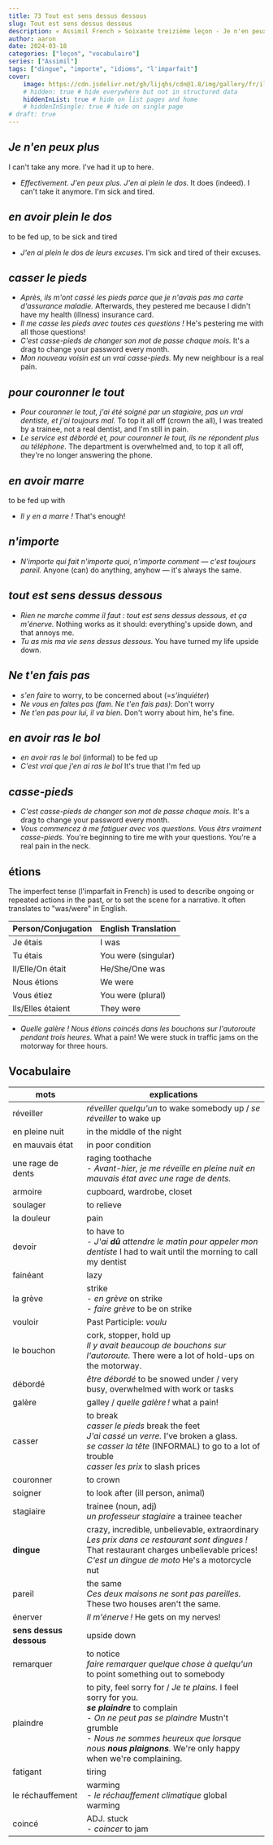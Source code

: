 ```yaml
---
title: 73 Tout est sens dessus dessous
slug: Tout est sens dessus dessous
description: « Assimil French » Soixante treizième leçon - Je n'en peux plus !
author: aaron
date: 2024-03-18
categories: ["leçon", "vocabulaire"]
series: ["Assimil"]
tags: ["dingue", "importe", "idioms", "l'imparfait"]
cover: 
    image: https://cdn.jsdelivr.net/gh/lijqhs/cdn@1.8/img/gallery/fr/ilnur-kalimullin-ZtdNFSpugQE-unsplash.jpg
    # hidden: true # hide everywhere but not in structured data
    hiddenInList: true # hide on list pages and home
    # hiddenInSingle: true # hide on single page
# draft: true
---
```


## *Je n'en peux plus*

I can't take any more. I've had it up to here.

- *Effectivement. J'en peux plus. J'en ai plein le dos.* It does (indeed). I can't take it anymore. I'm sick and tired.


## *en avoir plein le dos*

to be fed up, to be sick and tired

- *J'en ai plein le dos de leurs excuses.* I'm sick and tired of their excuses.

## *casser le pieds*

- *Après, ils m'ont cassé les pieds parce que je n'avais pas ma carte d'assurance maladie.* Afterwards, they pestered me because I didn't have my health (illness) insurance card.
- *Il me casse les pieds avec toutes ces questions !* He's pestering me with all those questions!
- *C'est casse-pieds de changer son mot de passe chaque mois.* It's a drag to change your password every month.
- *Mon nouveau voisin est un vrai casse-pieds.* My new neighbour is a real pain.

## *pour couronner le tout*

- *Pour couronner le tout, j'ai été soigné par un stagiaire, pas un vrai dentiste, et j'ai toujours mal.* To top it all off (crown the all), I was treated by a trainee, not a real dentist, and I'm still in pain.
- *Le service est débordé et, pour couronner le tout, ils ne répondent plus au téléphone.* The department is overwhelmed and, to top it all off, they're no longer answering the phone.

## *en avoir marre*

to be fed up with

- *Il y en a marre !* That's enough!

## *n'importe*

- *N'importe qui fait n'importe quoi, n'importe comment — c'est toujours pareil.* Anyone (can) do anything, anyhow — it's always the same. 

## *tout est sens dessus dessous*

- *Rien ne marche comme il faut : tout est sens dessus dessous, et ça m'énerve.* Nothing works as it should: everything's upside down, and that annoys me.
- *Tu as mis ma vie sens dessus dessous.* You have turned my life upside down.

## *Ne t'en fais pas*

- *s'en faire* to worry, to be concerned about (=*s'inquiéter*)
- *Ne vous en faites pas (fam. Ne t'en fais pas)*: Don't worry
- *Ne t'en pas pour lui, il va bien.* Don't worry about him, he's fine.

## *en avoir ras le bol*

- *en avoir ras le bol* (informal) to be fed up
- *C'est vrai que j'en ai ras le bol* It's true that I'm fed up

## *casse-pieds*

- *C'est casse-pieds de changer son mot de passe chaque mois.* It's a drag to change your password every month.
- *Vous commencez à me fatiguer avec vos questions. Vous êtrs vraiment casse-pieds.* You're beginning to tire me with your questions. You're a real pain in the neck.

## étions

The imperfect tense (l'imparfait in French) is used to describe ongoing or repeated actions in the past, or to set the scene for a narrative. It often translates to "was/were" in English.

| Person/Conjugation | English Translation |
|--------------------|---------------------|
| Je étais           | I was               |
| Tu étais           | You were (singular) |
| Il/Elle/On était   | He/She/One was      |
| Nous étions        | We were             |
| Vous étiez         | You were (plural)   |
| Ils/Elles étaient  | They were           |

- *Quelle galère ! Nous étions coincés dans les bouchons sur l'autoroute pendant trois heures.* What a pain! We were stuck in traffic jams on the motorway for three hours.

## Vocabulaire

| mots | explications |
| ---- | ---- | 
| réveiller | *réveiller quelqu'un* to wake somebody up / *se réveiller* to wake up | 
| en pleine nuit | in the middle of the night |
| en mauvais état | in poor condition |
| une rage de dents | raging toothache </br> - *Avant-hier, je me réveille en pleine nuit en mauvais état avec une rage de dents.* | 
| armoire | cupboard, wardrobe, closet |
| soulager | to relieve |
| la douleur | pain | 
| devoir | to have to </br> - *J'ai **dû** attendre le matin pour appeler mon dentiste* I had to wait until the morning to call my dentist |
| fainéant | lazy |
| la grève | strike </br> - *en grève* on strike </br> - *faire grève* to be on strike |
| vouloir | Past Participle: *voulu* |
| le bouchon | cork, stopper, hold up </br> *Il y avait beaucoup de bouchons sur l'autoroute.* There were a lot of hold-ups on the motorway. |
| débordé | *être débordé* to be snowed under / very busy, overwhelmed with work or tasks |
| galère | galley / *quelle galère !* what a pain! |
| casser | to break </br> *casser le pieds* break the feet </br> *J'ai cassé un verre.* I've broken a glass. </br> *se casser la tête* (INFORMAL) to go to a lot of trouble </br> *casser les prix* to slash prices | 
| couronner | to crown |
| soigner | to look after (ill person, animal) |
| stagiaire | trainee (noun, adj) </br> *un professeur stagiaire* a trainee teacher |
| **dingue** | crazy, incredible, unbelievable, extraordinary </br> *Les prix dans ce restaurant sont dingues !* That restaurant charges unbelievable prices! </br> *C'est un dingue de moto* He's a motorcycle nut | 
| pareil | the same </br> *Ces deux maisons ne sont pas pareilles.* These two houses aren't the same. |
| énerver | *Il m'énerve !* He gets on my nerves! |
| **sens dessus dessous** | upside down |
| remarquer | to notice </br> *faire remarquer quelque chose à quelqu'un* to point something out to somebody |
| plaindre| to pity, feel sorry for / *Je te plains.* I feel sorry for you. </br> ***se plaindre*** to complain </br> - *On ne peut pas se plaindre* Mustn't grumble </br> - *Nous ne sommes heureux que lorsque nous **nous plaignons**.* We're only happy when we're complaining. |
| fatigant | tiring |
| le réchauffement | warming <br> - *le réchauffement climatique* global warming |
| coincé | ADJ. stuck <br> - *coincer* to jam |